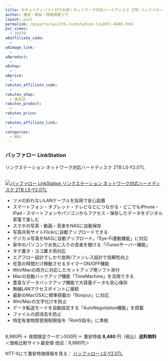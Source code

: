 ```yaml
---
title: セキュリティソフト付でお得！ネットワーク対応ハードディスク 2TB バッファロー LinkStation LS-Y2.0TL 夜間限定激安特価8,480円！送料無料！
author: 激安・格安・特価情報ツウ
layout: post
permalink: /pcparts/nas/2tb-linkstation-lsy20tl-8480.html
pvc_views:
  - 19379
a8affiliate_code:
  - 
a8image_link:
  - 
a8product:
  - 
a8shop:
  - 
a8price:
  - 
rakuten_affiliate_code:
  - 
rakuten_shop:
  - 楽天店
rakuten_product:
  - 
rakuten_price:
  - 
rakuten_affiliate_link:
  - 
categories:
  - NAS
---
```

### バッファロー LinkStation  
リンクステーション ネットワーク対応ハードディスク 2TB LS-Y2.0TL

<div class="img-bg2 img_L">
  <a href="http://px.a8.net/svt/ejp?a8mat=ZYP6S+8IMA3E+S1Q+BWGDT&#038;a8ejpredirect=http://nttxstore.jp/_II_ME14409462" target="_blank"><br /> <img border="0" alt="バッファロー LinkStation リンクステーション ネットワーク対応ハードディスク 2TB LS-Y2.0TL" src="http://i0.wp.com/image.nttxstore.jp/l2_images/M/ME/ME14409462.jpg?w=120" data-recalc-dims="1" /></a>
</div>

<!--more-->

  * ツメの折れないLANケーブルを採用で安心設置
  * スマートフォン・タブレット・テレビなどにつながる・どこでもiPhone・iPad・スマートフォンやパソコンからアクセス・保存したデータをデジタル家電で楽しむ
  * スマホの写真・動画・音楽をNASに自動保存
  * 写真共有サイトFlickrに自動アップロードできる
  * デジカメ写真をNASに自動アップロード。「Eye-Fi連動機能」に対応
  * 家中のパソコンでお気に入りの音楽を聴ける「iTunesサーバー機能」
  * タテ置き・ヨコ置き両対応
  * エアフロー設計でしかり放熱/ファンレス設計で信頼性向上
  * 任意の時間だけ稼動させるタイマーON/OFF機能
  * Win/Macの両方に対応したセットアップ用ソフト添付
  * Macの自動バックアップ機能「TimeMachine」を活用できる
  * 豊富なデータバックアップ機能で大容量データも安心保存
  * 無線LANアクセスポイントに接続
  * 最新のMacOSXに標準搭載の「Bonjour」に対応
  * Win/Macの文字化けを防止
  * データ転送モードを自動設定する「AutoNegotiation機能」を搭載
  * ファイルの誤消去を防止
  * 特定有害物質使用制限指令「RoHS指令」に準拠

<br clear="all" />8,980円 ＋ 夜間限定クーポン500円 ＝ 激安特価 <span class="tokka-price"><strong>8,480</strong></span> 円（税込）**送料無料**  
＜価格比較サイト最安値 他店：9,980円＞  
  
NTT-Xにて激安特価情報を見る： <span class="fs150p"><a href="http://px.a8.net/svt/ejp?a8mat=ZYP6S+8IMA3E+S1Q+BWGDT&#038;a8ejpredirect=http://nttxstore.jp/_II_ME14409462" target="_blank">バッファロー LS-Y2.0TL</a></span>